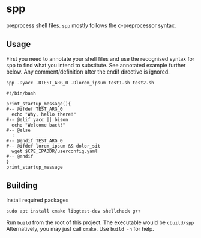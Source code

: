 # spp
preprocess shell files. `spp` mostly follows the c-preprocessor syntax.

## Usage

First you need to annotate your shell files and use the recognised syntax for
spp to find what you intend to substitute. See annotated example further below.
Any comment/definition after the endif directive is ignored.

`spp -Dyacc -DTEST_ARG_0 -Dlorem_ipsum test1.sh test2.sh`


```
#!/bin/bash

print_startup_message(){
#-- @ifdef TEST_ARG_0
  echo "Why, hello there!"
#-- @elif yacc || bison
  echo "Welcome back!"
#-- @else
  :
#-- @endif TEST_ARG_0
#-- @ifdef lorem_ipsum && dolor_sit
  wget $CPE_IPADDR/userconfig.yaml
#-- @endif
}
print_startup_message
```

## Building

Install required packages
```
sudo apt install cmake libgtest-dev shellcheck g++
```

Run `build` from the root of this project. The executable would be `cbuild/spp`
Alternatively, you may just call `cmake`. Use `build -h` for help.

